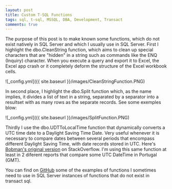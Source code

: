 ```yaml
---
layout: post
title: Custom T-SQL Functions
tags: sql, t-sql, MSSQL, DBA, Development, Transact
comments: true
---
```


The purpose of this post is to make known some functions, which do not exist natively in SQL Server and which I usually use in SQL Server.
First I highlight the dbo.CleanString function, which aims to clean up special characters that are "hidden" in a string such as commands like the ENQ (Inquiry) character. When you execute a query and export it to Excel, the Excel app crash or it completely deform the structure of the Excel workbook cells.

![_config.yml]({{ site.baseurl }}/images/CleanStringFunction.PNG)

In second place, I highlight the dbo.Split function which, as the name implies, it divides a list of text in a string, separated by a separator into a resultset with as many rows as the separate records.
See some exemples blow:

![_config.yml]({{ site.baseurl }}/images/SplitFunction.PNG)

Thirdly I use the dbo.UDTToLocalTime function that dynamically converts a UTC time date to a Daylight Saving Time Date. Very useful whenever it is necessary to compare dates between several periods that encompass different Daylight Saving Time, with date records stored in UTC.
Here's [Bobman's original version](http://stackoverflow.com/questions/3404646/how-to-calculate-the-local-datetime-from-a-utc-datetime-in-tsql-sql-2005/8842966#8842966) on StackOverflow. I'm using this same function at least in 2 diferent reports that compare some UTC DateTime in Portugal (GMT).

You can find on [GitHub](https://github.com/HelderViana/TSQL-Handy-Functions) some of the examples of functions I sometimes need to use in SQL Server instances of functions that do not exist in transact sql.

